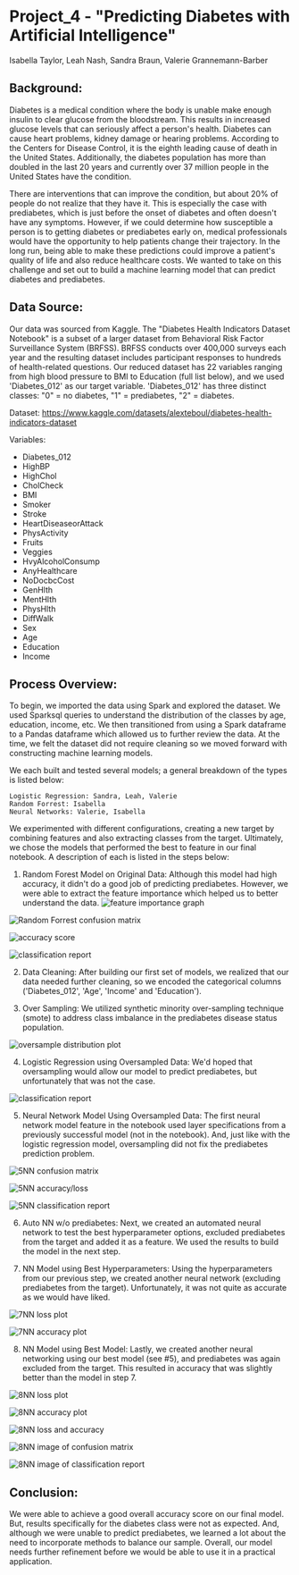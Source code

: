 # Project_4  - "Predicting Diabetes with Artificial Intelligence"
Isabella Taylor, Leah Nash, Sandra Braun, Valerie Grannemann-Barber

## Background:
Diabetes is a medical condition where the body is unable make enough insulin to clear glucose from the bloodstream. This results in increased glucose levels that can seriously affect a person's health. Diabetes can cause heart problems, kidney damage or hearing problems. According to the Centers for Disease Control, it is the eighth leading cause of death in the United States.  Additionally, the diabetes population has more than doubled in the last 20 years and currently over 37 million people in the United States have the condition.

There are interventions that can improve the condition, but about 20% of people do not realize that they have it. This is especially the case with prediabetes, which is just before the onset of diabetes and often doesn't have any symptoms.  However, if we could determine how susceptible a person is to getting diabetes or prediabetes early on, medical professionals would have the opportunity to help patients change their trajectory. In the long run, being able to make these predictions could improve a patient's quality of life and also reduce healthcare costs. We wanted to take on this challenge and set out to build a machine learning model that can predict diabetes and prediabetes.


## Data Source: 
Our data was sourced from Kaggle. The "Diabetes Health Indicators Dataset Notebook" is a subset of a larger dataset from Behavioral Risk Factor Surveillance System (BRFSS). BRFSS conducts over 400,000 surveys each year and the resulting dataset includes participant responses to hundreds of health-related questions.  Our reduced dataset has 22 variables ranging from high blood pressure to BMI to Education (full list below), and we used 'Diabetes_012' as our target variable. 'Diabetes_012' has three distinct classes: "0" = no diabetes, "1" = prediabetes, "2" = diabetes. 

Dataset: https://www.kaggle.com/datasets/alexteboul/diabetes-health-indicators-dataset

Variables:
* Diabetes_012
* HighBP
* HighChol
* CholCheck
* BMI
* Smoker
* Stroke
* HeartDiseaseorAttack
* PhysActivity
* Fruits
* Veggies
* HvyAlcoholConsump
* AnyHealthcare
* NoDocbcCost
* GenHlth
* MentHlth
* PhysHlth
* DiffWalk
* Sex
* Age
* Education
* Income


## Process Overview:
To begin, we imported the data using Spark and explored the dataset.  We used Sparksql queries to understand the distribution of the classes by age, education, income, etc. We then transitioned from using a Spark dataframe to a Pandas dataframe which allowed us to further review the data. At the time, we felt the dataset did not require cleaning so we moved forward with constructing machine learning models. 

We each built and tested several models; a general breakdown of the types is listed below:

    Logistic Regression: Sandra, Leah, Valerie
    Random Forrest: Isabella
    Neural Networks: Valerie, Isabella

We experimented with different configurations, creating a new target by combining features and also extracting classes from the target. Ultimately, we chose the models that performed the best to feature in our final notebook. A description of each is listed in the steps below:


1. Random Forest Model on Original Data:
Although this model had high accuracy, it didn't do a good job of predicting prediabetes. However, we were able to extract the feature importance which helped us to better understand the data.
![feature importance graph](/Images/FeagureImportances.png)

![Random Forrest confusion matrix](/Images/RandomForrestCofusion.png)

![accuracy score](/Images/RFAccuracy.png)

![classification report](/Images/RFclassificaton.png)


2. Data Cleaning: 
After building our first set of models, we realized that our data needed further cleaning, so we encoded the categorical columns ('Diabetes_012', 'Age', 'Income' and 'Education').


3. Over Sampling:
We utilized synthetic minority over-sampling technique (smote) to address class
imbalance in the prediabetes disease status population.

![oversample distribution plot](/Images/Count_status.png)


4. Logistic Regression using Oversampled Data:
We'd hoped that oversampling would allow our model to predict prediabetes, but unfortunately that was not the case.

![classification report](/Images/logistic_classification.png)

5. Neural Network Model Using Oversampled Data:
The first neural network model feature in the notebook used layer specifications from
a previously successful model (not in the notebook). And, just like with the logistic regression model, oversampling did not fix the prediabetes prediction problem. 

![5NN confusion matrix](/Images/5NN_confustion.png)

![5NN accuracy/loss](/Images/5NN_loss_accuracy.png)

![5NN classification report](/Images/5NN_classification.png)

6. Auto NN w/o prediabetes:
Next, we created an automated neural network to test the best hyperparameter options, excluded prediabetes from the target and added it as a feature. We used the results to build the model in the next step. 

7. NN Model using Best Hyperparameters:
Using the hyperparameters from our previous step, we created another neural network (excluding prediabetes from the target). Unfortunately, it was not quite as accurate as we would have liked.

![7NN loss plot](/Images/7NN_loss_plot.png)

![7NN accuracy plot](/Images/7NN_acc_plot.png)


8. NN Model using Best Model:
Lastly, we created another neural networking using our best model (see #5), and prediabetes was again excluded from the target. This resulted in accuracy that was slightly better than the model in step 7.

![8NN loss plot](/Images/8NN_loss.png)

![8NN accuracy plot](/Images/8NN_accuracy.png)

![8NN loss and accuracy](/Images/8NN_loss_accuracy.png)

![8NN image of confusion matrix](/Images/8NN_confusion.png)

![8NN image of classification report](/Images/8NN_classification.png) 


## Conclusion:
We were able to achieve a good overall accuracy score on our final model. But, results specifically for the diabetes class were not as expected.  And, although we were unable to predict prediabetes, we learned a lot about the need to incorporate methods to balance our sample. Overall, our model needs further refinement before we would be able to use it in a practical application.  

